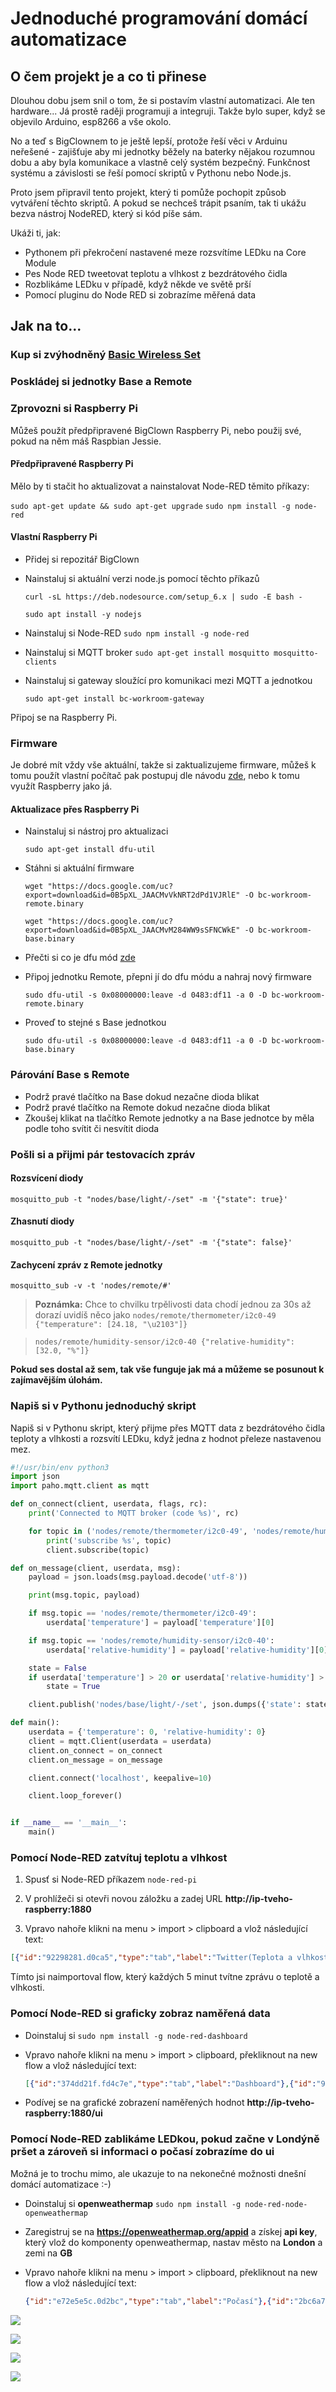 # Jednoduché programování domácí automatizace

## O čem projekt je a co ti přinese

Dlouhou dobu jsem snil o tom, že si postavím vlastní automatizaci.
Ale ten hardware...
Já prostě raději programuji a integruji.
Takže bylo super, když se objevilo Arduino, esp8266 a vše okolo.

No a teď s BigClownem to je ještě lepší, protože řeší věci v Arduinu neřešené - zajišťuje aby mi jednotky běžely na baterky nějakou rozumnou dobu a aby byla komunikace a vlastně celý systém bezpečný.
Funkčnost systému a závislosti se řeší pomocí skriptů v Pythonu nebo Node.js.

Proto jsem připravil tento projekt, který ti pomůže pochopit způsob vytváření těchto skriptů.
A pokud se nechceš trápit psaním, tak ti ukážu bezva nástroj NodeRED, který si kód píše sám.

Ukáži ti, jak:

* Pythonem při překročení nastavené meze rozsvítíme LEDku na Core Module
* Pes Node RED tweetovat teplotu a vlhkost z bezdrátového čidla
* Rozblikáme LEDku v případě, když někde ve světě prší
* Pomocí pluginu do Node RED si zobrazíme měřená data

## Jak na to...

### Kup si zvýhodněný [Basic Wireless Set](https://obchod.bigclown.cz/products/basic-wireless-set)

### Poskládej si jednotky Base a Remote

### Zprovozni si Raspberry Pi

Můžeš použít předpřipravené BigClown Raspberry Pi, nebo použij své, pokud na něm máš Raspbian Jessie.

#### Předpřipravené Raspberry Pi

Mělo by ti stačit ho aktualizovat a nainstalovat Node-RED těmito příkazy:

  `sudo apt-get update && sudo apt-get upgrade`
  `sudo npm install -g node-red`

#### Vlastní Raspberry Pi

* Přidej si repozitář BigClown
* Nainstaluj si aktuální verzi node.js pomocí těchto příkazů

  `curl -sL https://deb.nodesource.com/setup_6.x | sudo -E bash -`

  `sudo apt install -y nodejs`

* Nainstaluj si Node-RED `sudo npm install -g node-red`
* Nainstaluj si MQTT broker `sudo apt-get install mosquitto mosquitto-clients`
* Nainstaluj si gateway sloužící pro komunikaci mezi MQTT a jednotkou

  `sudo apt-get install bc-workroom-gateway`

Připoj se na Raspberry Pi.


### Firmware

Je dobré mít vždy vše aktuální, takže si zaktualizujeme firmware, můžeš k tomu použít vlastní počítač pak postupuj dle návodu [zde](https://doc.bigclown.cz/core-module-flashing.html), nebo k tomu využít Raspberry jako já.

#### Aktualizace přes Raspberry Pi

* Nainstaluj si nástroj pro aktualizaci

  `sudo apt-get install dfu-util`

* Stáhni si aktuální firmware

  `wget "https://docs.google.com/uc?export=download&id=0B5pXL_JAACMvVkNRT2dPd1VJRlE" -O bc-workroom-remote.binary`

  `wget "https://docs.google.com/uc?export=download&id=0B5pXL_JAACMvM284WW9sSFNCWkE" -O bc-workroom-base.binary`

* Přečti si co je dfu mód [zde](https://doc.bigclown.cz/core-module-flashing.html#nahrávání-programu-přes-usb-dfu-bootloader)

* Připoj jednotku Remote, přepni jí do dfu módu a nahraj nový firmware

  `sudo dfu-util -s 0x08000000:leave -d 0483:df11 -a 0 -D bc-workroom-remote.binary`

* Proveď to stejné s Base jednotkou

  `sudo dfu-util -s 0x08000000:leave -d 0483:df11 -a 0 -D bc-workroom-base.binary`

### Párování Base s Remote

* Podrž pravé tlačítko na Base dokud nezačne dioda blikat
* Podrž pravé tlačítko na Remote dokud nezačne dioda blikat
* Zkoušej klikat na tlačítko Remote jednotky a na Base jednotce by měla podle toho svítit či nesvítit dioda

### Pošli si a přijmi pár testovacích zpráv

#### Rozsvícení diody
`mosquitto_pub -t "nodes/base/light/-/set" -m '{"state": true}'`

#### Zhasnutí diody
`mosquitto_pub -t "nodes/base/light/-/set" -m '{"state": false}'`

#### Zachycení zpráv z Remote jednotky
`mosquitto_sub -v -t 'nodes/remote/#'`

> **Poznámka:** Chce to chvilku trpělivosti data chodí jednou za 30s až dorazí uvidíš něco jako
> `nodes/remote/thermometer/i2c0-49 {"temperature": [24.18, "\u2103"]}`

> `nodes/remote/humidity-sensor/i2c0-40 {"relative-humidity": [32.0, "%"]}`

**Pokud ses dostal až sem, tak vše funguje jak má a můžeme se posunout k zajímavějším úlohám.**

### Napiš si v Pythonu jednoduchý skript

Napiš si v Pythonu skript, který přijme přes MQTT data z bezdrátového čidla teploty a vlhkosti a rozsvítí LEDku, když jedna z hodnot přeleze nastavenou mez.

```python
#!/usr/bin/env python3
import json
import paho.mqtt.client as mqtt

def on_connect(client, userdata, flags, rc):
    print('Connected to MQTT broker (code %s)', rc)

    for topic in ('nodes/remote/thermometer/i2c0-49', 'nodes/remote/humidity-sensor/i2c0-40'):
        print('subscribe %s', topic)
        client.subscribe(topic)

def on_message(client, userdata, msg):
    payload = json.loads(msg.payload.decode('utf-8'))

    print(msg.topic, payload)

    if msg.topic == 'nodes/remote/thermometer/i2c0-49':
        userdata['temperature'] = payload['temperature'][0]

    if msg.topic == 'nodes/remote/humidity-sensor/i2c0-40':
        userdata['relative-humidity'] = payload['relative-humidity'][0]

    state = False
    if userdata['temperature'] > 20 or userdata['relative-humidity'] > 30:
        state = True

    client.publish('nodes/base/light/-/set', json.dumps({'state': state}))

def main():
    userdata = {'temperature': 0, 'relative-humidity': 0}
    client = mqtt.Client(userdata = userdata)
    client.on_connect = on_connect
    client.on_message = on_message

    client.connect('localhost', keepalive=10)

    client.loop_forever()


if __name__ == '__main__':
    main()
```

### Pomocí Node-RED zatvítuj teplotu a vlhkost

1. Spusť si Node-RED příkazem
`node-red-pi`

2. V prohlížeči si otevři novou záložku a zadej URL **http://ip-tveho-raspberry:1880**

3. Vpravo nahoře klikni na menu > import > clipboard a vlož následující text:

  ```json
  [{"id":"92298281.d0ca5","type":"tab","label":"Twitter(Teplota a vlhkost)"},{"id":"2d1d3d32.b2d7d2","type":"mqtt in","z":"92298281.d0ca5","name":"thermometer","topic":"nodes/remote/thermometer/+","qos":"2","broker":"fc8241ff.e69d68","x":110,"y":100,"wires":[["65e5412e.ef424"]]},{"id":"2d5a3b21.61043c","type":"function","z":"92298281.d0ca5","name":"text","func":"var text = \"Kancelář\";\n\nif (msg.payload[\"temperature\"]) {\n    text += \" teplota: \" + \n    msg.payload[\"temperature\"][0] + \n    msg.payload[\"temperature\"][1] ;\n}\n\nif (msg.payload[\"relative-humidity\"]) {\n    text += \" vlhkost: \" +\n    msg.payload[\"relative-humidity\"][0] +\n    msg.payload[\"relative-humidity\"][1];\n}\n\nmsg.payload = text;\nreturn msg;","outputs":1,"noerr":0,"x":790,"y":160,"wires":[["8ec0d340.85b338","557fae8c.a8c028"]]},{"id":"8ec0d340.85b338","type":"debug","z":"92298281.d0ca5","name":"","active":true,"console":"false","complete":"true","x":970,"y":220,"wires":[]},{"id":"557fae8c.a8c028","type":"twitter out","z":"92298281.d0ca5","twitter":"","name":"Tweet","x":970,"y":160,"wires":[]},{"id":"742fb418.b09dfc","type":"join","z":"92298281.d0ca5","name":"","mode":"custom","build":"merged","property":"payload","propertyType":"msg","key":"topic","joiner":"\\n","timeout":"5","count":"2","x":450,"y":160,"wires":[["17ff364d.4d7c82"]]},{"id":"2448519.8315d2e","type":"mqtt in","z":"92298281.d0ca5","name":"humidity-sensor","topic":"nodes/remote/humidity-sensor/+","qos":"2","broker":"fc8241ff.e69d68","x":100,"y":240,"wires":[["221f12cf.db5476"]]},{"id":"65e5412e.ef424","type":"json","z":"92298281.d0ca5","name":"","x":250,"y":100,"wires":[["742fb418.b09dfc"]]},{"id":"221f12cf.db5476","type":"json","z":"92298281.d0ca5","name":"","x":250,"y":240,"wires":[["742fb418.b09dfc"]]},{"id":"17ff364d.4d7c82","type":"delay","z":"92298281.d0ca5","name":"","pauseType":"rate","timeout":"5","timeoutUnits":"seconds","rate":"1","nbRateUnits":"15","rateUnits":"minute","randomFirst":"1","randomLast":"5","randomUnits":"seconds","drop":true,"x":620,"y":160,"wires":[["2d5a3b21.61043c"]]},{"id":"fc8241ff.e69d68","type":"mqtt-broker","z":"","broker":"localhost","port":"1883","clientid":"","usetls":false,"compatmode":true,"keepalive":"30","cleansession":true,"willTopic":"","willQos":"0","willPayload":"","birthTopic":"","birthQos":"0","birthPayload":""}]
  ```

Tímto jsi naimportoval flow, který každých 5 minut tvítne zprávu o teplotě a vlhkosti.

### Pomocí Node-RED si graficky zobraz naměřená data

* Doinstaluj si `sudo npm install -g node-red-dashboard`

* Vpravo nahoře klikni na menu > import > clipboard, překliknout na new flow a vlož následující text:

  ```json
  [{"id":"374dd21f.fd4c7e","type":"tab","label":"Dashboard"},{"id":"9afb76b1.23b218","type":"function","z":"374dd21f.fd4c7e","name":"relative-humidity","func":"msg.payload = JSON.parse(msg.payload);\nif (!msg.payload[\"relative-humidity\"]) return;\nmsg.payload = msg.payload[\"relative-humidity\"][0]\nreturn msg;","outputs":1,"noerr":0,"x":360,"y":180,"wires":[["ddbbf7fd.bddbf8","d22890b7.39829"]]},{"id":"f9d7b6c7.66c898","type":"function","z":"374dd21f.fd4c7e","name":"temperature","func":"msg.payload = JSON.parse(msg.payload);\nif (!msg.payload[\"temperature\"]) return;\nmsg.payload = msg.payload[\"temperature\"][0]\nreturn msg;","outputs":1,"noerr":0,"x":350,"y":100,"wires":[["726bcafb.0f5814","a36a4bff.393538"]]},{"id":"ddbbf7fd.bddbf8","type":"ui_gauge","z":"374dd21f.fd4c7e","name":"","group":"d5b24428.bc1088","order":0,"width":0,"height":0,"gtype":"gage","title":"","label":"%","format":"{{value}}","min":0,"max":"100","colors":["#00b500","#e6e600","#ca3838"],"x":650,"y":160,"wires":[]},{"id":"d22890b7.39829","type":"ui_chart","z":"374dd21f.fd4c7e","name":"","group":"d5b24428.bc1088","order":0,"width":0,"height":0,"label":"","chartType":"line","legend":"false","xformat":"HH:mm:ss","interpolate":"linear","nodata":"","ymin":"1","ymax":"100","removeOlder":1,"removeOlderPoints":"","removeOlderUnit":"604800","cutout":0,"colors":["#1f77b4","#aec7e8","#ff7f0e","#2ca02c","#98df8a","#d62728","#ff9896","#9467bd","#c5b0d5"],"x":650,"y":200,"wires":[[],[]]},{"id":"726bcafb.0f5814","type":"ui_gauge","z":"374dd21f.fd4c7e","name":"","group":"4f2bc493.ffa5fc","order":0,"width":0,"height":0,"gtype":"donut","title":"","label":"units","format":"{{value}}","min":"-20","max":"100","colors":["#00b500","#e6e600","#ca3838"],"x":650,"y":80,"wires":[]},{"id":"a36a4bff.393538","type":"ui_chart","z":"374dd21f.fd4c7e","name":"","group":"4f2bc493.ffa5fc","order":0,"width":0,"height":0,"label":"","chartType":"line","legend":"false","xformat":"HH:mm:ss","interpolate":"linear","nodata":"","ymin":"","ymax":"","removeOlder":1,"removeOlderPoints":"","removeOlderUnit":"604800","cutout":0,"colors":["#1f77b4","#aec7e8","#ff7f0e","#2ca02c","#98df8a","#d62728","#ff9896","#9467bd","#c5b0d5"],"x":650,"y":120,"wires":[[],[]]},{"id":"bb3d38f1.b52118","type":"mqtt in","z":"374dd21f.fd4c7e","name":"thermometer","topic":"nodes/remote/thermometer/+","qos":"2","broker":"fc8241ff.e69d68","x":110,"y":100,"wires":[["f9d7b6c7.66c898"]]},{"id":"22fc1811.50e798","type":"mqtt in","z":"374dd21f.fd4c7e","name":"humidity-sensor","topic":"nodes/remote/humidity-sensor/+","qos":"2","broker":"fc8241ff.e69d68","x":120,"y":180,"wires":[["9afb76b1.23b218"]]},{"id":"9743d089.910a2","type":"mqtt in","z":"374dd21f.fd4c7e","name":"led","topic":"nodes/base/light/-","qos":"2","broker":"fc8241ff.e69d68","x":90,"y":260,"wires":[["72ac25fe.5e788c"]]},{"id":"72ac25fe.5e788c","type":"function","z":"374dd21f.fd4c7e","name":"state","func":"msg.payload = JSON.parse(msg.payload)[\"state\"];\nmsg.topic = \"nodes/base/light\";\nreturn msg;","outputs":1,"noerr":0,"x":330,"y":260,"wires":[["6e0a84f3.eb41fc"]]},{"id":"6e0a84f3.eb41fc","type":"ui_switch","z":"374dd21f.fd4c7e","name":"","label":"Led","group":"497f7863.2a9dd8","order":0,"width":0,"height":0,"passthru":true,"topic":"","style":"","onvalue":"true","onvalueType":"bool","onicon":"","oncolor":"","offvalue":"false","offvalueType":"bool","officon":"","offcolor":"","x":650,"y":240,"wires":[["ec03a7b3.144968"]]},{"id":"ec03a7b3.144968","type":"function","z":"374dd21f.fd4c7e","name":"{state: msg.payload}","func":"msg.payload = {state: msg.payload}\nreturn msg;","outputs":1,"noerr":0,"x":900,"y":260,"wires":[["db2322ee.709bc"]]},{"id":"db2322ee.709bc","type":"mqtt out","z":"374dd21f.fd4c7e","name":"led set","topic":"nodes/base/light/-/set","qos":"","retain":"","broker":"fc8241ff.e69d68","x":1130,"y":260,"wires":[]},{"id":"d5b24428.bc1088","type":"ui_group","z":"","name":"Vlhkost","tab":"663e87fd.e4e8d8","order":1,"disp":true,"width":"6"},{"id":"4f2bc493.ffa5fc","type":"ui_group","z":"","name":"Teplota","tab":"663e87fd.e4e8d8","order":2,"disp":true,"width":"6"},{"id":"fc8241ff.e69d68","type":"mqtt-broker","z":"","broker":"localhost","port":"1883","clientid":"","usetls":false,"compatmode":true,"keepalive":"30","cleansession":true,"willTopic":"","willQos":"0","willPayload":"","birthTopic":"","birthQos":"0","birthPayload":""},{"id":"497f7863.2a9dd8","type":"ui_group","z":"","name":"Base","tab":"663e87fd.e4e8d8","order":3,"disp":true,"width":"6"},{"id":"663e87fd.e4e8d8","type":"ui_tab","z":"","name":"Kancl","icon":"dashboard"}]
  ```

* Podívej se na grafické zobrazení naměřených hodnot **http://ip-tveho-raspberry:1880/ui**

### Pomocí Node-RED zablikáme LEDkou, pokud začne v Londýně pršet a zároveň si informaci o počasí zobrazíme do ui
Možná je to trochu mimo, ale ukazuje to na nekonečné možnosti dnešní domácí automatizace :-)

* Doinstaluj si **openweathermap** `sudo npm install -g node-red-node-openweathermap`

* Zaregistruj se na **https://openweathermap.org/appid** a získej **api key**, který vlož do komponenty openweathermap, nastav město na **London** a zemi na **GB**

* Vpravo nahoře klikni na menu > import > clipboard, překliknout na new flow a vlož následující text:
  ```json
  {"id":"e72e5e5c.0d2bc","type":"tab","label":"Počasí"},{"id":"2bc6a772.07e128","type":"openweathermap in","z":"e72e5e5c.0d2bc","name":"","lon":"","lat":"","city":"London","country":"UK","language":"en","x":180,"y":120,"wires":[["40be2a63.8a72f4","d5f0d2ef.066ea","5ab2a431.0d3c6c"]]},{"id":"40be2a63.8a72f4","type":"function","z":"e72e5e5c.0d2bc","name":"prsi?","func":"return {topic:\"prsi\", \npayload: msg.payload.weather == \"Rain\"};","outputs":1,"noerr":0,"x":510,"y":220,"wires":[["d5f0d2ef.066ea","4a53c279.bb0ffc","fc86f110.87b1f"]]},{"id":"d5f0d2ef.066ea","type":"debug","z":"e72e5e5c.0d2bc","name":"","active":true,"console":"false","complete":"true","x":750,"y":200,"wires":[]},{"id":"5ab2a431.0d3c6c","type":"ui_template","z":"e72e5e5c.0d2bc","group":"5c9f8529.e22d0c","name":"widget na ui","order":0,"width":"6","height":"3","format":"<div>\n    <img ng-src=\"http://openweathermap.org/img/w/{{msg.data.weather[0].icon}}.png\" />\n    {{msg.payload.description}}\n</div>\n","storeOutMessages":true,"fwdInMessages":true,"x":770,"y":40,"wires":[[]]},{"id":"4a53c279.bb0ffc","type":"ui_switch","z":"e72e5e5c.0d2bc","name":"","label":"prší ?","group":"5c9f8529.e22d0c","order":0,"width":0,"height":0,"passthru":true,"topic":"","style":"","onvalue":"true","onvalueType":"bool","onicon":"","oncolor":"","offvalue":"false","offvalueType":"bool","officon":"","offcolor":"","x":750,"y":100,"wires":[[]]},{"id":"53170763.536f68","type":"inject","z":"e72e5e5c.0d2bc","name":"Testovací tlačítko","topic":"","payload":"true","payloadType":"bool","repeat":"","crontab":"","once":false,"x":360,"y":360,"wires":[["fc86f110.87b1f"]]},{"id":"211f12d5.f9ca8e","type":"mqtt out","z":"e72e5e5c.0d2bc","name":"led set","topic":"nodes/base/light/-/set","qos":"","retain":"","broker":"fc8241ff.e69d68","x":1010,"y":360,"wires":[]},{"id":"fc86f110.87b1f","type":"function","z":"e72e5e5c.0d2bc","name":"generátor pulzů","func":"if (msg.payload === false) return;\n\nif (msg.cnt == undefined) {\n    msg.cnt = 20;\n}\nif (msg.cnt < 0) return;\nmsg.cnt--;\nmsg.payload = {state: msg.cnt % 2 == 0}\nreturn msg;","outputs":1,"noerr":0,"x":780,"y":360,"wires":[["5056d513.2a21cc","211f12d5.f9ca8e"]]},{"id":"5056d513.2a21cc","type":"delay","z":"e72e5e5c.0d2bc","name":"","pauseType":"delay","timeout":"500","timeoutUnits":"milliseconds","rate":"1","nbRateUnits":"1","rateUnits":"second","randomFirst":"1","randomLast":"5","randomUnits":"seconds","drop":false,"x":770,"y":500,"wires":[["fc86f110.87b1f"]]},{"id":"5c9f8529.e22d0c","type":"ui_group","z":"","name":"London","tab":"663e87fd.e4e8d8","order":4,"disp":true,"width":"6"},{"id":"fc8241ff.e69d68","type":"mqtt-broker","z":"","broker":"localhost","port":"1883","clientid":"","usetls":false,"compatmode":true,"keepalive":"30","cleansession":true,"willTopic":"","willQos":"0","willPayload":"","birthTopic":"","birthQos":"0","birthPayload":""},{"id":"663e87fd.e4e8d8","type":"ui_tab","z":"","name":"Kancl","icon":"dashboard"}]
  ```

![](images/easy-programming/twitter.png)

![](images/easy-programming/dashboard.png)

![](images/easy-programming/pocasi.png)

![](images/easy-programming/ui.png)
